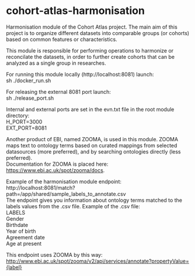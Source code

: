 # cohort-atlas-harmonisation
Harmonisation module of the Cohort Atlas project. The main aim of this project is to 
organize different datasets into comparable groups (or cohorts) based on common features or characteristics.

This module is responsible for performing operations to harmonize or reconcilate 
the datasets, in order to further create cohorts that can be analyzed as a single 
group in researches.

For running this module locally (http://localhost:8081) launch:<br>
sh ./docker_run.sh

For releasing the external 8081 port launch:<br>
sh ./release_port.sh

Internal and external ports are set in the evn.txt file in the root module directory: <br>
H_PORT=3000<br>
EXT_PORT=8081

Another product of EBI, named ZOOMA, is used in this module.
ZOOMA maps text to ontology terms based on curated mappings from selected datasources 
(more preferred), and by searching ontologies directly (less preferred).<br>
Documentation for ZOOMA is placed here: https://www.ebi.ac.uk/spot/zooma/docs. 

Example of the harmonisation module endpoint:
http://localhost:8081/match?path=/app/shared/sample_labels_to_annotate.csv <br>
The endpoint gives you information about ontology terms matched to the labels values 
from the .csv file. Example of the .csv file:<br>
LABELS<br>
Gender<br>
Birthdate<br>
Year of birth<br>
Agreement date<br>
Age at present<br>

This endpoint uses ZOOMA by this way:
http://www.ebi.ac.uk/spot/zooma/v2/api/services/annotate?propertyValue={label}
